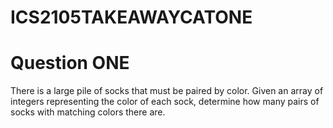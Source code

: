# ICS2105TAKEAWAYCATONE
# Question ONE
There is a large pile of socks that must be paired by color. Given an array of integers representing the color of each sock, determine how many pairs of socks with matching colors there are.
